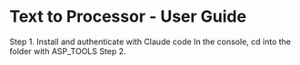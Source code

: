 # Text to Processor - User Guide

Step 1. Install and authenticate with Claude code
In the console, cd into the folder with ASP_TOOLS
Step 2. 